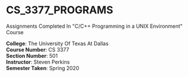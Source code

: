 # CS_3377_PROGRAMS
Assignments Completed In "C/C++ Programming in a UNIX Environment" Course

**College**: The University Of Texas At Dallas\
**Course Number**: CS 3377\
**Section Number**: 501\
**Instructor**: Steven Perkins\
**Semester Taken**: Spring 2020
